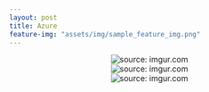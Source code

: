 ```yaml
---
layout: post
title: Azure
feature-img: "assets/img/sample_feature_img.png"
---
```

<div align="center"><img src="https://i.imgur.com/t17UR1I.jpg" title="source: imgur.com" /></div>
<div align="center"><img src="https://i.imgur.com/l0gStqt.jpg" title="source: imgur.com" /></div>
<div align="center"><img src="https://i.imgur.com/Ud5P5Ds.jpg" title="source: imgur.com" /></div>

 
